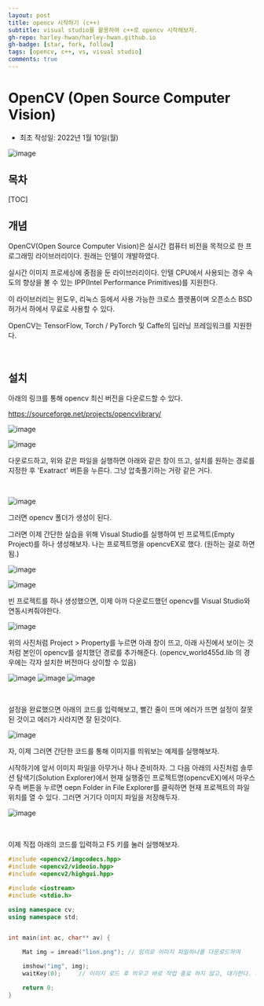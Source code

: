 ```yaml
---
layout: post
title: opencv 시작하기 (c++)
subtitle: visual studio를 활용하여 c++로 opencv 시작해보자.
gh-repo: harley-hwan/harley-hwan.github.io
gh-badge: [star, fork, follow]
tags: [opencv, c++, vs, visual studio]
comments: true
---
```


# OpenCV (Open Source Computer Vision)

- 최초 작성일: 2022년 1월 10일(월)

![image](https://user-images.githubusercontent.com/68185569/148713016-ce9aba13-75d8-49e0-bad4-f9ec805ef808.png)


## 목차

[TOC]

## 개념
OpenCV(Open Source Computer Vision)은 실시간 컴퓨터 비전을 목적으로 한 프로그래밍 라이브러리이다. 원래는 인텔이 개발하였다. 

실시간 이미지 프로세싱에 중점을 둔 라이브러리이다. 인텔 CPU에서 사용되는 경우 속도의 향상을 볼 수 있는 IPP(Intel Performance Primitives)를 지원한다. 

이 라이브러리는 윈도우, 리눅스 등에서 사용 가능한 크로스 플랫폼이며 오픈소스 BSD 허가서 하에서 무료로 사용할 수 있다. 

OpenCV는 TensorFlow, Torch / PyTorch 및 Caffe의 딥러닝 프레임워크를 지원한다.

<br/>

## 설치
아래의 링크를 통해 opencv 최신 버전을 다운로드할 수 있다.

https://sourceforge.net/projects/opencvlibrary/

![image](https://user-images.githubusercontent.com/68185569/148712866-80a36699-d49f-47f3-9933-502667aa6a80.png)


![image](https://user-images.githubusercontent.com/68185569/148713163-935351dd-35be-482a-bf3e-08590f514cda.png)

다운로드하고, 위와 같은 파일을 실행하면 아래와 같은 창이 뜨고, 설치를 원하는 경로를 지정한 후 'Exatract' 버튼을 누른다. 그냥 압축풀기하는 거랑 같은 거다.

<br/>

![image](https://user-images.githubusercontent.com/68185569/148713134-db5f767f-08ae-4a03-afc5-04ef028ad0b5.png)

그러면 opencv 폴더가 생성이 된다.

그러면 이제 간단한 실습을 위해 Visual Studio를 실행하여 빈 프로젝트(Empty Project)를 하나 생성해보자.
나는 프로젝트명을 opencvEX로 했다. (원하는 걸로 하면 됨.)

![image](https://user-images.githubusercontent.com/68185569/148717767-51a42273-3c93-4b78-bfce-3c94fe6825c3.png)

![image](https://user-images.githubusercontent.com/68185569/148717865-3f52a895-7a67-49f3-a928-5fcccdc586c6.png)

빈 프로젝트를 하나 생성했으면, 이제 아까 다운로드했던 opencv를 Visual Studio와 연동시켜줘야한다.

![image](https://user-images.githubusercontent.com/68185569/148718070-6ac84346-020d-478f-996e-663904c20b79.png)

위의 사진처럼 Project > Property를 누르면 아래 창이 뜨고, 아래 사진에서 보이는 것처럼 본인이 opencv를 설치했던 경로를 추가해준다. (opencv_world455d.lib 의 경우에는 각자 설치한 버전마다 상이할 수 있음)

![image](https://user-images.githubusercontent.com/68185569/148718173-d9eadcc5-5461-43c0-8e00-0af75f19acfc.png)
![image](https://user-images.githubusercontent.com/68185569/148718165-f713ea5f-f76b-4535-bee1-02631b901ca6.png)
![image](https://user-images.githubusercontent.com/68185569/148718183-76abf632-4082-4868-8f52-4384b66b4606.png)

<br/>

설정을 완료했으면 아래의 코드를 입력해보고, 빨간 줄이 뜨며 에러가 뜨면 설정이 잘못된 것이고 에러가 사라지면 잘 된것이다.

![image](https://user-images.githubusercontent.com/68185569/148719308-24bf3323-72f8-46b8-90a6-f5eb9b7cb75c.png)

자, 이제 그러면 간단한 코드를 통해 이미지를 띄워보는 예제를 실행해보자.

시작하기에 앞서 이미지 파일을 아무거나 하나 준비하자. 그 다음 아래의 사진처럼 솔루션 탐색기(Solution Explorer)에서 현재 실행중인 프로젝트명(opencvEX)에서 마우스 우측 버튼을 누르면 oepn Folder in File Explorer를 클릭하면 현재 프로젝트의 파일 위치를 열 수 있다. 그러면 거기다 이미지 파일을 저장해두자.

![image](https://user-images.githubusercontent.com/68185569/148719296-24b3c0b3-7c02-4e5f-a5f8-4f865896bdad.png)

<br/>

이제 직접 아래의 코드를 입력하고 F5 키를 눌러 실행해보자.

```c++
#include <opencv2/imgcodecs.hpp>
#include <opencv2/videoio.hpp>
#include <opencv2/highgui.hpp>

#include <iostream>
#include <stdio.h>

using namespace cv;
using namespace std;


int main(int ac, char** av) {

	Mat img = imread("lion.png"); // 임의로 이미지 파일하나를 다운로드하여 	

	imshow("img", img);
	waitKey(0);		// 이미지 로드 후 띄우고 바로 작업 종료 하지 않고, 대기한다. 사용자의 요청을 기다린다.

	return 0;
}
```

 
